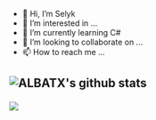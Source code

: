 - 👋 Hi, I’m Selyk
- 👀 I’m interested in ...
- 🌱 I’m currently learning C# 
- 💞️ I’m looking to collaborate on ...
- 📫 How to reach me ...

<h2>
    

![ALBATX's github stats](https://github-readme-stats.vercel.app/api?username=ALBATX&theme=dark&show_icons=true)

<img src="https://github-readme-stats.vercel.app/api/top-langs/?username=ALBATX&layout=compact https://github.com/anuraghazra/github-readme-stats" /></p>
<br/><br/>


 





